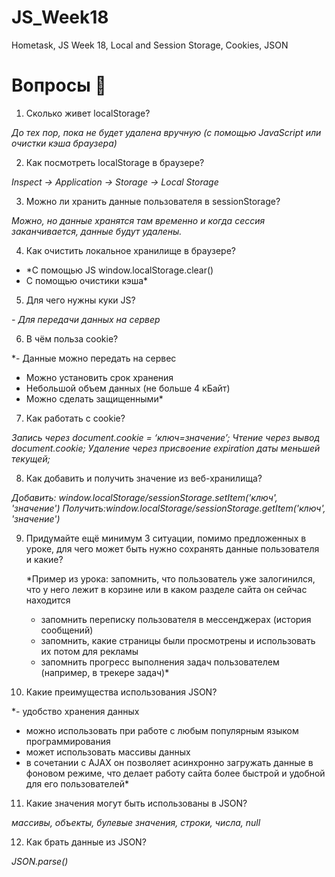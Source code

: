 # JS_Week18
Hometask, JS Week 18, Local and Session Storage, Cookies, JSON
# Вопросы 💎

1. Сколько живет localStorage?

*До тех пор, пока не будет удалена вручную (с помощью JavaScript или очистки кэша браузера)*

2. Как посмотреть localStorage в браузере?

*Inspect → Application → Storage → Local Storage*

3. Можно ли хранить данные пользователя в sessionStorage?

*Можно, но данные хранятся там временно и когда сессия заканчивается, данные будут удалены.*

4. Как очистить локальное хранилище в браузере?

- *С помощью JS window.localStorage.clear()
- C помощью очистики кэша*

5. Для чего нужны куки JS?

*- Для передачи данных на сервер*

6. В чём польза cookie?

*- Данные можно передать на сервес
- Можно установить срок хранения
- Небольшой объем данных (не больше 4 кБайт)
- Можно сделать защищенными*

7. Как работать с cookie?

*Запись через document.cookie = ‘ключ=значение’;
Чтение через вывод document.cookie;
Удаление через присвоение expiration даты меньшей текущей;*

8. Как добавить и получить значение из веб-хранилища? 

*Добавить: window.localStorage/sessionStorage.setItem('ключ', 'значение')
Получить:window.localStorage/sessionStorage.getItem('ключ', 'значение')*

9. Придумайте ещё минимум 3 ситуации, помимо предложенных в уроке, для чего может быть нужно сохранять данные пользователя и какие? 
    
    *Пример из урока: запомнить, что пользователь уже залогинился, что у него лежит в корзине или в каком разделе сайта он сейчас находится
    
    - запомнить переписку пользователя в мессенджерах (история сообщений)
    - запомнить, какие страницы были просмотрены и использовать их потом для рекламы 
    - запомнить прогресс выполнения задач пользователем (например, в трекере задач)*
    
10. Какие преимущества использования JSON?

*- удобство хранения данных
- можно использовать при работе с любым популярным языком программирования
- может использовать массивы данных
- в сочетании с AJAX он позволяет асинхронно загружать данные в фоновом режиме, что делает работу сайта более быстрой и удобной для его пользователей*

11. Какие значения могут быть использованы в JSON?

*массивы, объекты, булевые значения, строки, числа, null*

12. Как брать данные из JSON?

*JSON.parse()*
